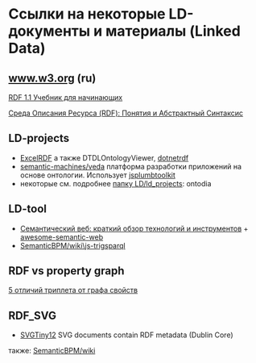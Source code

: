 # Ссылки на некоторые LD-документы и материалы (Linked Data)
## www.w3.org (ru)
[RDF 1.1 Учебник для начинающих](https://www.w3.org/TR/rdf11-primer/)

[Среда Описания Ресурса (RDF): Понятия и Абстрактный Синтаксис](https://www.w3.org/2007/03/rdf_concepts_ru)

## LD-projects
- [ExcelRDF](https://github.com/RealEstateCore/ExcelRDF) а также DTDLOntologyViewer, [dotnetrdf](https://dotnetrdf.org/)
- [semantic-machines/veda](https://github.com/semantic-machines/veda) платформа разработки приложений на основе онтологии. Использует [jsplumbtoolkit](https://jsplumbtoolkit.com/)
- некоторые см. подробнее [папку LD/ld_projects](https://github.com/bpmbpm/doc/tree/main/LD/ld_projects): ontodia

## LD-tool
- [Семантический веб: краткий обзор технологий и инструментов](https://habr.com/ru/articles/857652/) + [awesome-semantic-web](https://github.com/semantalytics/awesome-semantic-web)
- [SemanticBPM/wiki\js-trigsparql](https://github.com/bpmbpm/SemanticBPM/wiki/%D0%92%D1%8B%D0%B1%D0%BE%D1%80-%D0%B1%D0%B8%D0%B1%D0%BB%D0%B8%D0%BE%D1%82%D0%B5%D0%BA#js-trigsparql)


## RDF vs property graph
[5 отличий триплета от графа свойств](https://bigdataschool.ru/blog/what-is-triplets-rdf-in-neo4j-with-neosemantics.html)

## RDF_SVG 
- [SVGTiny12](https://www.w3.org/TR/2008/REC-SVGTiny12-20081222/metadata.html#MetadataAttributes) SVG documents contain RDF metadata (Dublin Core)

также: [SemanticBPM/wiki](https://github.com/bpmbpm/SemanticBPM/wiki/%D0%92%D1%8B%D0%B1%D0%BE%D1%80-%D0%B1%D0%B8%D0%B1%D0%BB%D0%B8%D0%BE%D1%82%D0%B5%D0%BA#rdf_svg)
